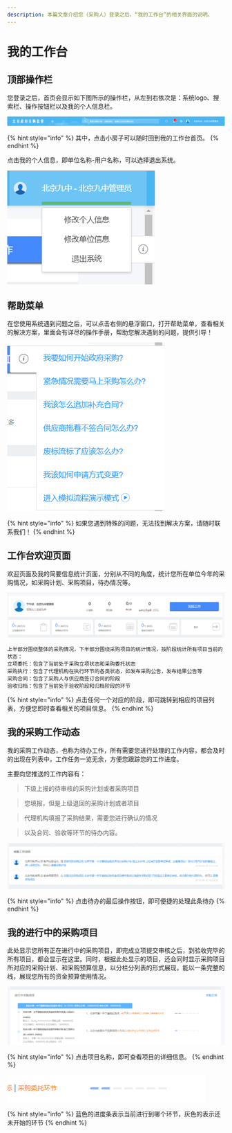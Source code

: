 ```yaml
---
description: 本篇文章介绍您（采购人）登录之后，“我的工作台”的相关界面的说明。
---
```


# 我的工作台

## 顶部操作栏

您登录之后，首页会显示如下图所示的操作栏，从左到右依次是：系统logo、搜索栏、操作按钮栏以及我的个人信息栏。

![&#x9876;&#x90E8;&#x64CD;&#x4F5C;&#x680F;&#x793A;&#x4F8B;](.gitbook/assets/image%20%2823%29.png)

{% hint style="info" %}
其中，点击小房子可以随时回到我的工作台首页。
{% endhint %}

点击我的个人信息，即单位名称-用户名称，可以选择退出系统。

![&#x70B9;&#x51FB;&#x5373;&#x53EF;&#x9000;&#x51FA;&#x7CFB;&#x7EDF;](.gitbook/assets/image%20%2854%29.png)

## 帮助菜单

在您使用系统遇到问题之后，可以点击右侧的悬浮窗口，打开帮助菜单，查看相关的解决方案，里面会有详尽的操作手册，帮助您解决遇到的问题，提供引导！

![&#x53F3;&#x4FA7;&#x60AC;&#x6D6E;&#x5BFC;&#x822A;&#x83DC;&#x5355;](.gitbook/assets/image%20%287%29.png)

{% hint style="info" %}
如果您遇到特殊的问题，无法找到解决方案，请随时联系我们！
{% endhint %}

## 工作台欢迎页面

欢迎页面及我的简要信息统计页面，分别从不同的角度，统计您所在单位今年的采购情况，如采购计划、采购项目，待办情况等。

![&#x6B22;&#x8FCE;&#x9875;&#x9762;&#x53CA;&#x76F8;&#x5173;&#x7684;&#x7EDF;&#x8BA1;&#x4FE1;&#x606F;](.gitbook/assets/image%20%2812%29.png)

```
上半部分围绕整体的采购情况，下半部分围绕采购项目的统计情况，按阶段统计所有项目当前的状态：
立项委托：包含了当前处于采购立项状态和采购委托状态
采购执行：包含了代理机构在执行环节的各类状态，如发布采购公告，发布结果公告等
采购合同：包含了采购人与供应商签订合同的阶段
验收归档：包含了当前处于验收阶段和归档阶段的环节
```

{% hint style="info" %}
点击任何一个对应的阶段，即可跳转到相应的项目列表，方便您即时查看相关的项目信息。
{% endhint %}

## 我的采购工作动态

我的采购工作动态，也称为待办工作，所有需要您进行处理的工作内容，都会及时的出现在列表中，工作任务一览无余，方便您跟踪您的工作进度。

主要向您推送的工作内容有：

> 下级上报的待审核的采购计划或者采购项目

> 您填报，但是上级退回的采购计划或者项目

> 代理机构填报了采购结果，需要您进行确认的情况

> 以及合同、验收等环节的待办内容。

![&#x6211;&#x7684;&#x91C7;&#x8D2D;&#x5DE5;&#x4F5C;&#x52A8;&#x6001;](.gitbook/assets/image%20%2815%29.png)

{% hint style="info" %}
点击待办的最后操作按钮，即可便捷的处理此条待办
{% endhint %}

## 我的进行中的采购项目

此处显示您所有正在进行中的采购项目，即完成立项提交审核之后，到验收完毕的所有项目，都会显示在这里。同时，根据此处显示的项目，还会同时显示采购项目所对应的采购计划、和采购预算信息，以分栏分列表的形式展现，能以一条完整的线，展现您所有的资金预算使用情况。

![&#x6211;&#x7684;&#x8FDB;&#x884C;&#x4E2D;&#x7684;&#x91C7;&#x8D2D;&#x9879;&#x76EE;](.gitbook/assets/image%20%2856%29.png)

{% hint style="info" %}
点击项目名称，即可查看项目的详细信息。
{% endhint %}

![&#x9879;&#x76EE;&#x8FDB;&#x5EA6;&#x5C55;&#x793A;](.gitbook/assets/image%20%2838%29.png)

{% hint style="info" %}
蓝色的进度条表示当前进行到哪个环节，灰色的表示还未开始的环节
{% endhint %}

